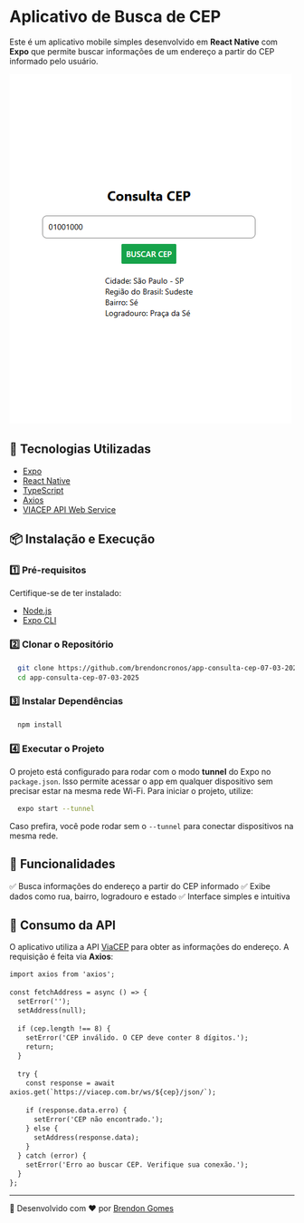 # Aplicativo de Busca de CEP

Este é um aplicativo mobile simples desenvolvido em **React Native** com **Expo** que permite buscar informações de um endereço a partir do CEP informado pelo usuário.

![Projeto](./assets/atividade.png)

## 📌 Tecnologias Utilizadas

- [Expo](https://expo.dev/)
- [React Native](https://reactnative.dev/)
- [TypeScript](https://www.typescriptlang.org/)
- [Axios](https://axios-http.com/)
- [VIACEP API Web Service](https://viacep.com.br/)

## 📦 Instalação e Execução

### 1️⃣ Pré-requisitos

Certifique-se de ter instalado:
- [Node.js](https://nodejs.org/)
- [Expo CLI](https://docs.expo.dev/get-started/installation/)

### 2️⃣ Clonar o Repositório

```bash
  git clone https://github.com/brendoncronos/app-consulta-cep-07-03-2025
  cd app-consulta-cep-07-03-2025
```

### 3️⃣ Instalar Dependências

```bash
  npm install
```

### 4️⃣ Executar o Projeto

O projeto está configurado para rodar com o modo **tunnel** do Expo no `package.json`. Isso permite acessar o app em qualquer dispositivo sem precisar estar na mesma rede Wi-Fi. Para iniciar o projeto, utilize:

```bash
  expo start --tunnel
```

Caso prefira, você pode rodar sem o `--tunnel` para conectar dispositivos na mesma rede.

## 📲 Funcionalidades

✅ Busca informações do endereço a partir do CEP informado
✅ Exibe dados como rua, bairro, logradouro e estado
✅ Interface simples e intuitiva

## 📡 Consumo da API

O aplicativo utiliza a API [ViaCEP](https://viacep.com.br/) para obter as informações do endereço. A requisição é feita via **Axios**:

```tsx
import axios from 'axios';

const fetchAddress = async () => {
  setError('');
  setAddress(null);

  if (cep.length !== 8) {
    setError('CEP inválido. O CEP deve conter 8 dígitos.');
    return;
  }

  try {
    const response = await axios.get(`https://viacep.com.br/ws/${cep}/json/`);

    if (response.data.erro) {
      setError('CEP não encontrado.');
    } else {
      setAddress(response.data);
    }
  } catch (error) {
    setError('Erro ao buscar CEP. Verifique sua conexão.');
  }
};
```

---

🚀 Desenvolvido com ❤️ por [Brendon Gomes](https://github.com/brendoncronos)